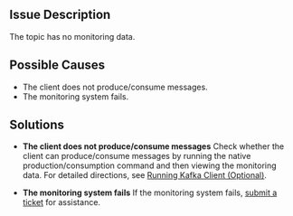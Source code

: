 ## Issue Description

The topic has no monitoring data.

## Possible Causes

- The client does not produce/consume messages.
- The monitoring system fails.


## Solutions

- **The client does not produce/consume messages**
Check whether the client can produce/consume messages by running the native production/consumption command and then viewing the monitoring data. For detailed directions, see [Running Kafka Client (Optional)](https://intl.cloud.tencent.com/document/product/597/40969).

- **The monitoring system fails**
If the monitoring system fails, [submit a ticket](https://console.cloud.tencent.com/workorder/category) for assistance.

